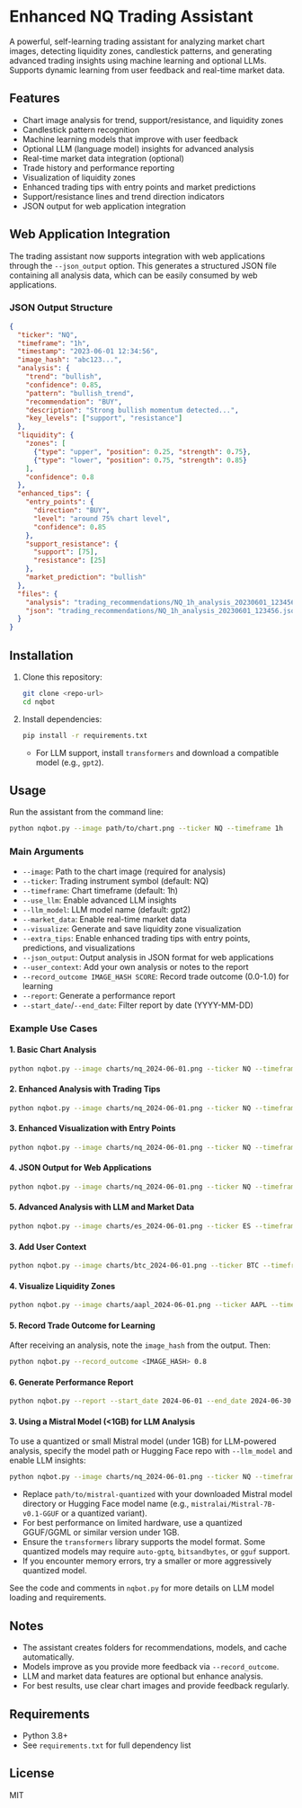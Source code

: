 # Enhanced NQ Trading Assistant

A powerful, self-learning trading assistant for analyzing market chart images, detecting liquidity zones, candlestick patterns, and generating advanced trading insights using machine learning and optional LLMs. Supports dynamic learning from user feedback and real-time market data.

## Features
- Chart image analysis for trend, support/resistance, and liquidity zones
- Candlestick pattern recognition
- Machine learning models that improve with user feedback
- Optional LLM (language model) insights for advanced analysis
- Real-time market data integration (optional)
- Trade history and performance reporting
- Visualization of liquidity zones
- Enhanced trading tips with entry points and market predictions
- Support/resistance lines and trend direction indicators
- JSON output for web application integration

## Web Application Integration
The trading assistant now supports integration with web applications through the `--json_output` option. This generates a structured JSON file containing all analysis data, which can be easily consumed by web applications.

### JSON Output Structure
```json
{
  "ticker": "NQ",
  "timeframe": "1h",
  "timestamp": "2023-06-01 12:34:56",
  "image_hash": "abc123...",
  "analysis": {
    "trend": "bullish",
    "confidence": 0.85,
    "pattern": "bullish_trend",
    "recommendation": "BUY",
    "description": "Strong bullish momentum detected...",
    "key_levels": ["support", "resistance"]
  },
  "liquidity": {
    "zones": [
      {"type": "upper", "position": 0.25, "strength": 0.75},
      {"type": "lower", "position": 0.75, "strength": 0.85}
    ],
    "confidence": 0.8
  },
  "enhanced_tips": {
    "entry_points": {
      "direction": "BUY",
      "level": "around 75% chart level",
      "confidence": 0.85
    },
    "support_resistance": {
      "support": [75],
      "resistance": [25]
    },
    "market_prediction": "bullish"
  },
  "files": {
    "analysis": "trading_recommendations/NQ_1h_analysis_20230601_123456.txt",
    "json": "trading_recommendations/NQ_1h_analysis_20230601_123456.json"
  }
}
```

## Installation
1. Clone this repository:
   ```sh
   git clone <repo-url>
   cd nqbot
   ```
2. Install dependencies:
   ```sh
   pip install -r requirements.txt
   ```
   - For LLM support, install `transformers` and download a compatible model (e.g., `gpt2`).

## Usage
Run the assistant from the command line:
```sh
python nqbot.py --image path/to/chart.png --ticker NQ --timeframe 1h
```

### Main Arguments
- `--image`: Path to the chart image (required for analysis)
- `--ticker`: Trading instrument symbol (default: NQ)
- `--timeframe`: Chart timeframe (default: 1h)
- `--use_llm`: Enable advanced LLM insights
- `--llm_model`: LLM model name (default: gpt2)
- `--market_data`: Enable real-time market data
- `--visualize`: Generate and save liquidity zone visualization
- `--extra_tips`: Enable enhanced trading tips with entry points, predictions, and visualizations
- `--json_output`: Output analysis in JSON format for web applications
- `--user_context`: Add your own analysis or notes to the report
- `--record_outcome IMAGE_HASH SCORE`: Record trade outcome (0.0-1.0) for learning
- `--report`: Generate a performance report
- `--start_date`/`--end_date`: Filter report by date (YYYY-MM-DD)

### Example Use Cases
#### 1. Basic Chart Analysis
```sh
python nqbot.py --image charts/nq_2024-06-01.png --ticker NQ --timeframe 15m
```

#### 2. Enhanced Analysis with Trading Tips
```sh
python nqbot.py --image charts/nq_2024-06-01.png --ticker NQ --timeframe 15m --extra_tips
```

#### 3. Enhanced Visualization with Entry Points
```sh
python nqbot.py --image charts/nq_2024-06-01.png --ticker NQ --timeframe 15m --visualize --extra_tips
```

#### 4. JSON Output for Web Applications
```sh
python nqbot.py --image charts/nq_2024-06-01.png --ticker NQ --timeframe 15m --extra_tips --json_output
```

#### 5. Advanced Analysis with LLM and Market Data
```sh
python nqbot.py --image charts/es_2024-06-01.png --ticker ES --timeframe 1h --use_llm --llm_model gpt2 --market_data
```

#### 3. Add User Context
```sh
python nqbot.py --image charts/btc_2024-06-01.png --ticker BTC --timeframe 4h --user_context "Watching for breakout above resistance."
```

#### 4. Visualize Liquidity Zones
```sh
python nqbot.py --image charts/aapl_2024-06-01.png --ticker AAPL --timeframe 1d --visualize
```

#### 5. Record Trade Outcome for Learning
After receiving an analysis, note the `image_hash` from the output. Then:
```sh
python nqbot.py --record_outcome <IMAGE_HASH> 0.8
```

#### 6. Generate Performance Report
```sh
python nqbot.py --report --start_date 2024-06-01 --end_date 2024-06-30 --ticker NQ
```

#### 3. Using a Mistral Model (<1GB) for LLM Analysis
To use a quantized or small Mistral model (under 1GB) for LLM-powered analysis, specify the model path or Hugging Face repo with `--llm_model` and enable LLM insights:
```sh
python nqbot.py --image charts/nq_2024-06-01.png --ticker NQ --timeframe 1h --use_llm --llm_model path/to/mistral-quantized
```
- Replace `path/to/mistral-quantized` with your downloaded Mistral model directory or Hugging Face model name (e.g., `mistralai/Mistral-7B-v0.1-GGUF` or a quantized variant).
- For best performance on limited hardware, use a quantized GGUF/GGML or similar version under 1GB.
- Ensure the `transformers` library supports the model format. Some quantized models may require `auto-gptq`, `bitsandbytes`, or `gguf` support.
- If you encounter memory errors, try a smaller or more aggressively quantized model.

See the code and comments in `nqbot.py` for more details on LLM model loading and requirements.
## Notes
- The assistant creates folders for recommendations, models, and cache automatically.
- Models improve as you provide more feedback via `--record_outcome`.
- LLM and market data features are optional but enhance analysis.
- For best results, use clear chart images and provide feedback regularly.

## Requirements
- Python 3.8+
- See `requirements.txt` for full dependency list

## License
MIT